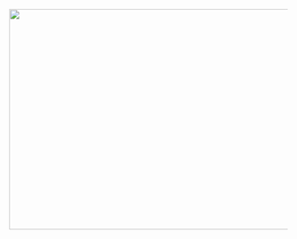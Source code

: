 
<img src="https://user-images.githubusercontent.com/31032862/177769016-16086bd9-c824-4431-9ff7-be21ffcaf765.png" width="600" height="400">
